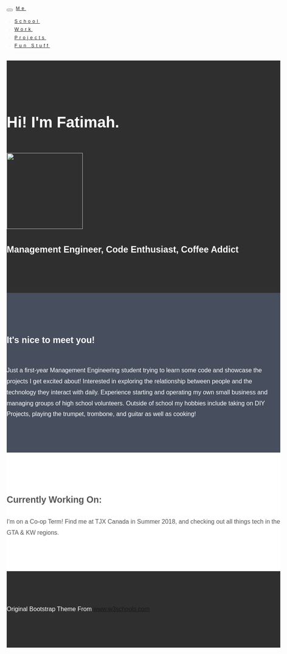 <html lang="en">
<head>
  <!-- Theme Made By www.w3schools.com - No Copyright -->
  <title>Fatimah Areola</title>
  <meta charset="utf-8">
  <meta name="viewport" content="width=device-width, initial-scale=1">
  <link rel="stylesheet" href="https://maxcdn.bootstrapcdn.com/bootstrap/3.3.7/css/bootstrap.min.css">
  <link href="https://fonts.googleapis.com/css?family=Montserrat" rel="stylesheet">
  <script src="https://ajax.googleapis.com/ajax/libs/jquery/3.3.1/jquery.min.js"></script>
  <script src="https://maxcdn.bootstrapcdn.com/bootstrap/3.3.7/js/bootstrap.min.js"></script>

  <link rel="stylesheet" href="https://cdnjs.cloudflare.com/ajax/libs/font-awesome/4.7.0/css/font-awesome.min.css">

  <style>
  body {
      font: 20px Montserrat, sans-serif;
      line-height: 1.8;
      color: #f5f6f7;
  }
  p {font-size: 16px;}
  .margin {margin-bottom: 45px;}
  .bg-1 { 
      background-color: #1abc9c; /* Green */
      color: #ffffff;
  }
  .bg-2 { 
      background-color: #474e5d; /* Dark Blue */
      color: #ffffff;
  }
  .bg-3 { 
      background-color: #ffffff; /* White */
      color: #555555;
  }
  .bg-4 { 
      background-color: #2f2f2f; /* Black Gray */
      color: #fff;
  }
  .container-fluid {
      padding-top: 70px;
      padding-bottom: 70px;
  }
  .navbar {
      padding-top: 15px;
      padding-bottom: 15px;
      border: 0;
      border-radius: 0;
      margin-bottom: 0;
      font-size: 12px;
      letter-spacing: 5px;
  }
  .navbar-nav  li a:hover {
      color: #ffffff
  }
  </style>
</head>
<body>

<!-- Navbar -->
<nav class="navbar navbar-default">
  <div class="container">
    <div class="navbar-header">
      <button type="button" class="navbar-toggle" data-toggle="collapse" data-target="#myNavbar">
        <span class="icon-bar"></span>
        <span class="icon-bar"></span>
        <span class="icon-bar"></span>       
        <span class="icon-bar"></span>                 
      </button>
      <a class="navbar-brand" href="#">Me</a>
    </div>
    <div class="collapse navbar-collapse" id="myNavbar">
      <ul class="nav navbar-nav navbar-right">
        <li><a href="fatimahareola.github.io/school">School</a></li>
        <li><a href="fatimahareola.github.io/work">Work</a></li>
        <li><a href="fatimahareola.github.io/projects">Projects</a></li>
        <li><a href="fatimahareola.github.io/funstuff">Fun Stuff</a></li>
      </ul>
    </div>
  </div>
</nav>

<!-- First Container -->
<div class="container-fluid bg-4 text-center">
  <h1 class="margin">Hi! I'm Fatimah.</h1>
  <img id="Me!" src="https://render.bitstrips.com/v2/cpanel/a41da708-81e9-4ec3-9364-9d8748f7063d-7038c776-e541-4fb2-9a81-4e207a275409-v1.png?transparent=1&palette=1" width="200" height="200">
  <h3>Management Engineer, Code Enthusiast, Coffee Addict </h3>
</div>

<!-- Second Container -->
<div class="container-fluid bg-2 text-center">
  <h3 class="margin">It's nice to meet you!</h3>
  <p>Just a first-year Management Engineering student trying to learn some code and showcase the projects I get excited about! Interested in exploring the relationship between people and the technology they interact with daily. Experience starting and operating my own small business and managing groups of high school volunteers. Outside of school my hobbies include taking on DIY Projects, playing the trumpet, trombone, and guitar as well as cooking! </p>
</div>

<!-- Third Container (Grid) -->
<div class="container-fluid bg-3 text-center">    
 <a class="btn" href="https://drive.google.com/open?id=1sSzU5Uqlr30FEs0oV4kj55-6X1kfJtP6" title="Resume" onkeypress="window.open(this.href); return false;">
        <i class="fa fa-file-text-o fa-3x" aria-hidden="true"></i>
    </a> 
    <h3 class="">Currently Working On:</h3>
      <p>I'm on a Co-op Term! Find me at TJX Canada in Summer 2018, and checking out all things tech in the GTA & KW regions.</p> 
    </div>
<!-- Footer -->
<footer class="container-fluid bg-4 text-center">
  <p>Original Bootstrap Theme From <a href="https://www.w3schools.com">www.w3schools.com</a></p> 
</footer>

</body>
</html>
